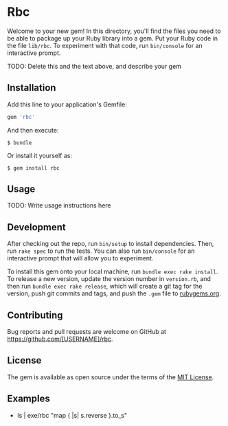 # Rbc

Welcome to your new gem! In this directory, you'll find the files you need to be able to package up your Ruby library into a gem. Put your Ruby code in the file `lib/rbc`. To experiment with that code, run `bin/console` for an interactive prompt.

TODO: Delete this and the text above, and describe your gem

## Installation

Add this line to your application's Gemfile:

```ruby
gem 'rbc'
```

And then execute:

    $ bundle

Or install it yourself as:

    $ gem install rbc

## Usage

TODO: Write usage instructions here

## Development

After checking out the repo, run `bin/setup` to install dependencies. Then, run `rake spec` to run the tests. You can also run `bin/console` for an interactive prompt that will allow you to experiment.

To install this gem onto your local machine, run `bundle exec rake install`. To release a new version, update the version number in `version.rb`, and then run `bundle exec rake release`, which will create a git tag for the version, push git commits and tags, and push the `.gem` file to [rubygems.org](https://rubygems.org).

## Contributing

Bug reports and pull requests are welcome on GitHub at https://github.com/[USERNAME]/rbc.

## License

The gem is available as open source under the terms of the [MIT License](https://opensource.org/licenses/MIT).


## Examples

* ls | exe/rbc "map { |s| s.reverse }.to_s"
